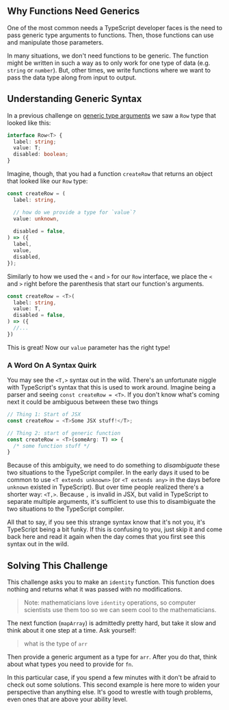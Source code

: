 ## Why Functions Need Generics

One of the most common needs a TypeScript developer faces is the need to pass generic type arguments to functions.  Then, those functions can use and manipulate those parameters.

In many situations, we don't need functions to be generic.  The function might be written in such a way as to only work for one type of data (e.g. `string` or `number`).  But, other times, we write functions where we want to pass the data type along from input to output.

## Understanding Generic Syntax

In a previous challenge on [generic type arguments](https://typehero.dev/challenge/generic-type-arguments) we saw a `Row` type that looked like this:

```ts
interface Row<T> {
  label: string;
  value: T;
  disabled: boolean;
}
```

Imagine, though, that you had a function `createRow` that returns an object that looked like our `Row` type:

```ts
const createRow = (
  label: string,

  // how do we provide a type for `value`?
  value: unknown,
  
  disabled = false,
) => ({
  label,
  value,
  disabled,
});
```

Similarly to how we used the `<` and `>` for our `Row` interface, we place the `<` and `>` right before the parenthesis that start our function's arguments.

```ts
const createRow = <T>(
  label: string,
  value: T,
  disabled = false,
) => ({
  //...
})
```

This is great!  Now our `value` parameter has the right type!

### A Word On A Syntax Quirk

You may see the `<T,>` syntax out in the wild.  There's an unfortunate niggle with TypeScript's syntax that this is used to work around.  Imagine being a parser and seeing `const createRow = <T>`.  If you don't know what's coming next it could be ambiguous between these two things

```ts
// Thing 1: Start of JSX
const createRow = <T>Some JSX stuff!</T>;

// Thing 2: start of generic function
const createRow = <T>(someArg: T) => {
  /* some function stuff */
}
```

Because of this ambiguity, we need to do something to _disambiguate_ these two situations to the TypeScript compiler.  In the early days it used to be common to use `<T extends unknown>` (or `<T extends any>` in the days before `unknown` existed in TypeScript).  But over time people realized there's a shorter way: `<T,>`.  Because `,` is invalid in JSX, but valid in TypeScript to separate multiple arguments, it's sufficient to use this to disambiguate the two situations to the TypeScript compiler.

All that to say, if you see this strange syntax know that it's not you, it's TypeScript being a bit funky.  If this is confusing to you, just skip it and come back here and read it again when the day comes that you first see this syntax out in the wild.

## Solving This Challenge

This challenge asks you to make an `identity` function.  This function does nothing and returns what it was passed with no modifications.

> Note: mathematicians love `identity` operations, so computer scientists use them too so we can seem cool to the mathematicians.

The next function (`mapArray`) is admittedly pretty hard, but take it slow and think about it one step at a time.  Ask yourself:

> what is the type of `arr`

Then provide a generic argument as a type for `arr`.  After you do that, think about what types you need to provide for `fn`.

In this particular case, if you spend a few minutes with it don't be afraid to check out some solutions.  This second example is here more to widen your perspective than anything else.  It's good to wrestle with tough problems, even ones that are above your ability level.
